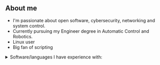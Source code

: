 ## About me 
* I'm passionate about open software, cybersecurity, networking and system control. <br>
* Currently pursuing my Engineer degree in Automatic Control and Robotics.
* Linux user
* Big fan of scripting 
<details>
  <summary> Software/languages I have experience with:</summary>
  
  | Rank | Technology|
  | ----:|-----------|
  |     1| Bash      |
  |     2| C++       |
  |     3| Python    |
  |     4| OpenCV    |
  |     5| Matlab    |
  
  
  
  
</details>




<!--
**konsept619/konsept619** is a ✨ _special_ ✨ repository because its `README.md` (this file) appears on your GitHub profile.

Here are some ideas to get you started:

- 🔭 I’m currently working on ...
- 🌱 I’m currently learning ...
- 👯 I’m looking to collaborate on ...
- 🤔 I’m looking for help with ...
- 💬 Ask me about ...
- 📫 How to reach me: ...
- 😄 Pronouns: ...
- ⚡ Fun fact: ...
-->
